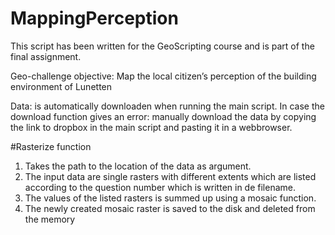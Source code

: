 # MappingPerception

This script has been written for the GeoScripting course and is part of the final assignment.

Geo-challenge objective: Map the local citizen’s perception of the building environment of Lunetten

Data: is automatically downloaden when running the main script. In case the download function gives an error: manually
download the data by copying the link to dropbox in the main script and pasting it in a webbrowser.

#Rasterize function
1. Takes the path to the location of the data as argument. 
2. The input data are single rasters with different extents which are
  listed according to the question number which is written in de filename.
3. The values of the listed rasters is summed up using a mosaic function.
4. The newly created mosaic raster is saved to the disk and deleted from the memory


